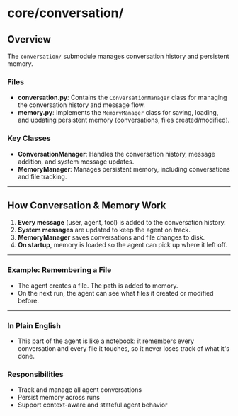 # core/conversation/

## Overview
The `conversation/` submodule manages conversation history and persistent memory.

### Files
- **conversation.py**: Contains the `ConversationManager` class for managing the conversation history and message flow.
- **memory.py**: Implements the `MemoryManager` class for saving, loading, and updating persistent memory (conversations, files created/modified).

### Key Classes
- **ConversationManager**: Handles the conversation history, message addition, and system message updates.
- **MemoryManager**: Manages persistent memory, including conversations and file tracking.

---

## How Conversation & Memory Work

1. **Every message** (user, agent, tool) is added to the conversation history.
2. **System messages** are updated to keep the agent on track.
3. **MemoryManager** saves conversations and file changes to disk.
4. **On startup**, memory is loaded so the agent can pick up where it left off.

---

### Example: Remembering a File
- The agent creates a file. The path is added to memory.
- On the next run, the agent can see what files it created or modified before.

---

### In Plain English
- This part of the agent is like a notebook: it remembers every conversation and every file it touches, so it never loses track of what it's done.

### Responsibilities
- Track and manage all agent conversations
- Persist memory across runs
- Support context-aware and stateful agent behavior 